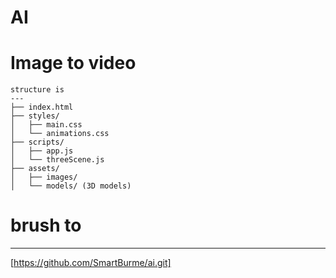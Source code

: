 # AI
# Image to video 
```
structure is
---
├── index.html
├── styles/
│   ├── main.css
│   └── animations.css
├── scripts/
│   ├── app.js
│   └── threeScene.js
├── assets/
│   ├── images/
│   └── models/ (3D models)

```
# brush to
---
[https://github.com/SmartBurme/ai.git]
